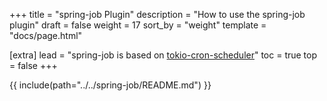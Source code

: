 +++
title = "spring-job Plugin"
description = "How to use the spring-job plugin"
draft = false
weight = 17
sort_by = "weight"
template = "docs/page.html"

[extra]
lead = "spring-job is based on <a href='https://github.com/mvniekerk/tokio-cron-scheduler' target='_blank'>tokio-cron-scheduler</a>"
toc = true
top = false
+++

{{ include(path="../../spring-job/README.md") }}